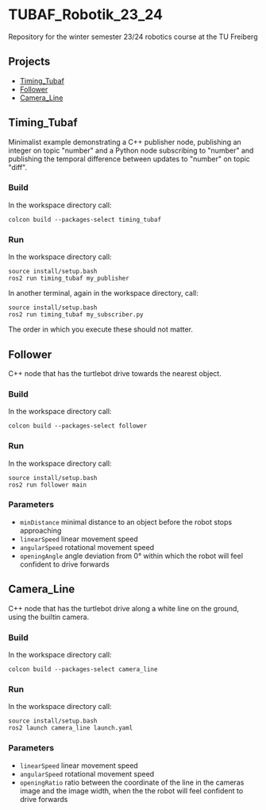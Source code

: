 # TUBAF_Robotik_23_24
Repository for the winter semester 23/24 robotics course at the TU Freiberg 

## Projects
+ [Timing_Tubaf](#timing_tubaf)
+ [Follower](#follower)
+ [Camera_Line](#camera_line)


## Timing_Tubaf
Minimalist example demonstrating a C++ publisher node, publishing an integer on topic "number"
and a Python node subscribing to "number" and publishing the temporal difference between 
updates to "number" on topic "diff".

### Build
In the workspace directory call:

```colcon build --packages-select timing_tubaf```

### Run
In the workspace directory call:

```
source install/setup.bash
ros2 run timing_tubaf my_publisher
```

In another terminal, again in the workspace directory, call:

```
source install/setup.bash
ros2 run timing_tubaf my_subscriber.py
```

The order in which you execute these should not matter.


## Follower
C++ node that has the turtlebot drive towards the nearest object.

### Build
In the workspace directory call:

```colcon build --packages-select follower```

### Run
In the workspace directory call:

```
source install/setup.bash
ros2 run follower main
```

### Parameters
- ```minDistance``` minimal distance to an object before the robot stops approaching
- ```linearSpeed``` linear movement speed
- ```angularSpeed``` rotational movement speed
- ```openingAngle``` angle deviation from 0° within which the robot will feel confident to drive forwards


## Camera_Line
C++ node that has the turtlebot drive along a white 
line on the ground, using the builtin camera.

### Build
In the workspace directory call:

```colcon build --packages-select camera_line```

### Run
In the workspace directory call:

```
source install/setup.bash
ros2 launch camera_line launch.yaml
```

### Parameters
- ```linearSpeed``` linear movement speed
- ```angularSpeed``` rotational movement speed
- ```openingRatio``` ratio between the coordinate of the line in the cameras image and the image width,
when the the robot will feel confident to drive forwards 
